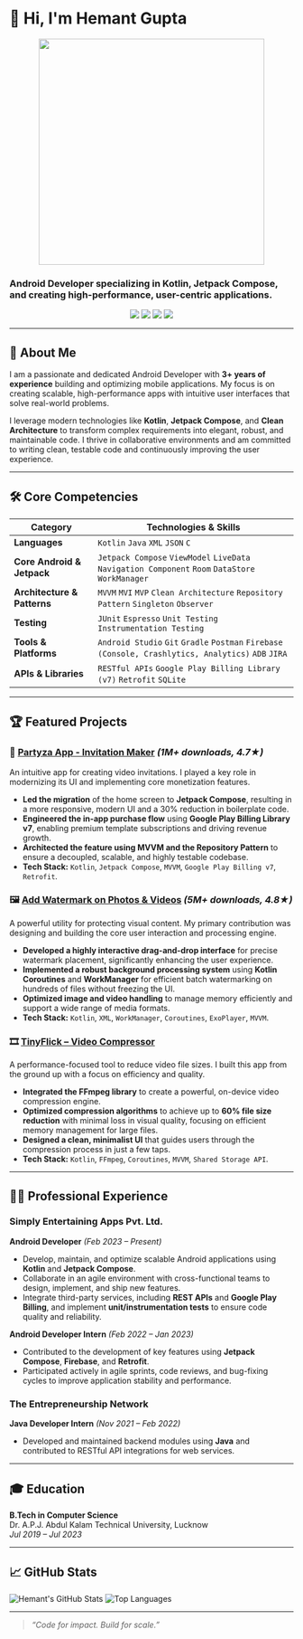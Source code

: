 # 👋 Hi, I'm Hemant Gupta

<p align="center">
  <img src="https://media.giphy.com/media/qgQUggAC3Pfv687qPC/giphy.gif" width="400" />
</p>

### Android Developer specializing in Kotlin, Jetpack Compose, and creating high-performance, user-centric applications.

<p align="center">
  <a href="https://www.linkedin.com/in/hemant-gupta-dev" target="_blank"><img src="https://img.shields.io/badge/LinkedIn-0077B5?style=for-the-badge&logo=linkedin&logoColor=white" /></a>
  <a href="https://github.com/hemantgupta-dev" target="_blank"><img src="https://img.shields.io/badge/GitHub-181717?style=for-the-badge&logo=github&logoColor=white" /></a>
  <a href="mailto:guptahemant19269@gmail.com"><img src="https://img.shields.io/badge/Email-D14836?style=for-the-badge&logo=gmail&logoColor=white" /></a>
  <a href="https://www.buymeacoffee.com/YOUR_USERNAME" target="_blank"><img src="https://img.shields.io/badge/Buy%20Me%20a%20Coffee-ffdd00?style=for-the-badge&logo=buy-me-a-coffee&logoColor=black" /></a>
</p>

---

## 🚀 About Me

I am a passionate and dedicated Android Developer with **3+ years of experience** building and optimizing mobile applications. My focus is on creating scalable, high-performance apps with intuitive user interfaces that solve real-world problems.

I leverage modern technologies like **Kotlin**, **Jetpack Compose**, and **Clean Architecture** to transform complex requirements into elegant, robust, and maintainable code. I thrive in collaborative environments and am committed to writing clean, testable code and continuously improving the user experience.

---

## 🛠️ Core Competencies

| Category                  | Technologies & Skills                                                                         |
| ------------------------- | --------------------------------------------------------------------------------------------- |
| **Languages**             | `Kotlin` `Java` `XML` `JSON` `C`                                                              |
| **Core Android & Jetpack**| `Jetpack Compose` `ViewModel` `LiveData` `Navigation Component` `Room` `DataStore` `WorkManager`|
| **Architecture & Patterns**| `MVVM` `MVI` `MVP` `Clean Architecture` `Repository Pattern` `Singleton` `Observer`           |
| **Testing**               | `JUnit` `Espresso` `Unit Testing` `Instrumentation Testing`                                   |
| **Tools & Platforms**     | `Android Studio` `Git` `Gradle` `Postman` `Firebase (Console, Crashlytics, Analytics)` `ADB` `JIRA` |
| **APIs & Libraries**      | `RESTful APIs` `Google Play Billing Library (v7)` `Retrofit` `SQLite`                            |

---

## 🏆 Featured Projects

### 📱 [Partyza App - Invitation Maker](https://play.google.com/store/apps/details?id=com.psma.videoinvitationmaker) _(1M+ downloads, 4.7★)_

An intuitive app for creating video invitations. I played a key role in modernizing its UI and implementing core monetization features.

-   **Led the migration** of the home screen to **Jetpack Compose**, resulting in a more responsive, modern UI and a 30% reduction in boilerplate code.
-   **Engineered the in-app purchase flow** using **Google Play Billing Library v7**, enabling premium template subscriptions and driving revenue growth.
-   **Architected the feature using MVVM and the Repository Pattern** to ensure a decoupled, scalable, and highly testable codebase.
-   **Tech Stack:** `Kotlin`, `Jetpack Compose`, `MVVM`, `Google Play Billing v7`, `Retrofit`.

### 🖼️ [Add Watermark on Photos & Videos](https://play.google.com/store/apps/details?id=com.SimplyEntertaining.addwatermark) _(5M+ downloads, 4.8★)_

A powerful utility for protecting visual content. My primary contribution was designing and building the core user interaction and processing engine.

-   **Developed a highly interactive drag-and-drop interface** for precise watermark placement, significantly enhancing the user experience.
-   **Implemented a robust background processing system** using **Kotlin Coroutines** and **WorkManager** for efficient batch watermarking on hundreds of files without freezing the UI.
-   **Optimized image and video handling** to manage memory efficiently and support a wide range of media formats.
-   **Tech Stack:** `Kotlin`, `XML`, `WorkManager`, `Coroutines`, `ExoPlayer`, `MVVM`.

### 🎞️ [TinyFlick – Video Compressor](https://play.google.com/store/apps/details?id=com.psma.tinyflick)

A performance-focused tool to reduce video file sizes. I built this app from the ground up with a focus on efficiency and quality.

-   **Integrated the FFmpeg library** to create a powerful, on-device video compression engine.
-   **Optimized compression algorithms** to achieve up to **60% file size reduction** with minimal loss in visual quality, focusing on efficient memory management for large files.
-   **Designed a clean, minimalist UI** that guides users through the compression process in just a few taps.
-   **Tech Stack:** `Kotlin`, `FFmpeg`, `Coroutines`, `MVVM`, `Shared Storage API`.

---

## 👨‍💼 Professional Experience

### Simply Entertaining Apps Pvt. Ltd.
**Android Developer** _(Feb 2023 – Present)_
-   Develop, maintain, and optimize scalable Android applications using **Kotlin** and **Jetpack Compose**.
-   Collaborate in an agile environment with cross-functional teams to design, implement, and ship new features.
-   Integrate third-party services, including **REST APIs** and **Google Play Billing**, and implement **unit/instrumentation tests** to ensure code quality and reliability.

**Android Developer Intern** _(Feb 2022 – Jan 2023)_
-   Contributed to the development of key features using **Jetpack Compose**, **Firebase**, and **Retrofit**.
-   Participated actively in agile sprints, code reviews, and bug-fixing cycles to improve application stability and performance.

### The Entrepreneurship Network
**Java Developer Intern** _(Nov 2021 – Feb 2022)_
-   Developed and maintained backend modules using **Java** and contributed to RESTful API integrations for web services.

---

## 🎓 Education

**B.Tech in Computer Science**  
Dr. A.P.J. Abdul Kalam Technical University, Lucknow  
_Jul 2019 – Jul 2023_

---

## 📈 GitHub Stats

![Hemant's GitHub Stats](https://github-readme-stats.vercel.app/api?username=hemantgupta-dev&show_icons=true&theme=tokyonight&hide_border=true&border_radius=10)
![Top Languages](https://github-readme-stats.vercel.app/api/top-langs/?username=hemantgupta-dev&layout=compact&theme=tokyonight&hide_border=true&border_radius=10)

---

> _“Code for impact. Build for scale.”_
